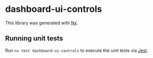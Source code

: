 # dashboard-ui-controls

This library was generated with [Nx](https://nx.dev).

## Running unit tests

Run `nx test dashboard-ui-controls` to execute the unit tests via [Jest](https://jestjs.io).
